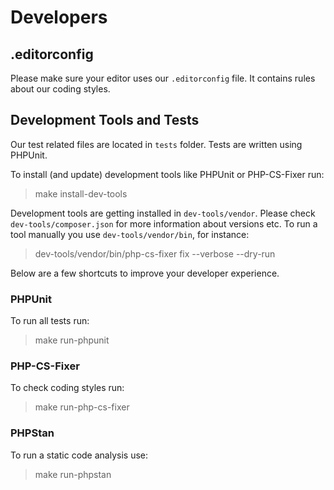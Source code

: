 # Developers

## .editorconfig

Please make sure your editor uses our `.editorconfig` file. It contains rules about our coding styles.

## Development Tools and Tests

Our test related files are located in `tests` folder.
Tests are written using PHPUnit.

To install (and update) development tools like PHPUnit or PHP-CS-Fixer run:

> make install-dev-tools

Development tools are getting installed in `dev-tools/vendor`.
Please check `dev-tools/composer.json` for more information about versions etc.
To run a tool manually you use `dev-tools/vendor/bin`, for instance:

> dev-tools/vendor/bin/php-cs-fixer fix --verbose --dry-run

Below are a few shortcuts to improve your developer experience.

### PHPUnit

To run all tests run:

> make run-phpunit

### PHP-CS-Fixer

To check coding styles run:

> make run-php-cs-fixer

### PHPStan

To run a static code analysis use:

> make run-phpstan
